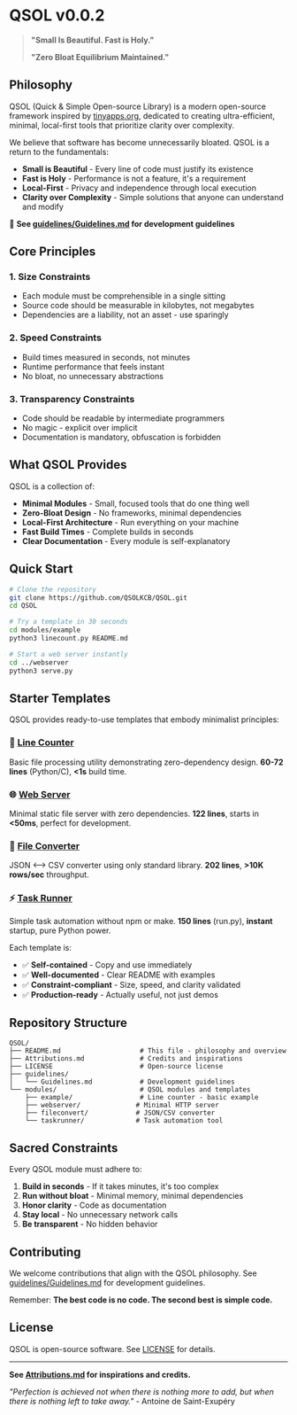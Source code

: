 # QSOL v0.0.2

> **"Small Is Beautiful. Fast is Holy."**
> 
> **"Zero Bloat Equilibrium Maintained."**

## Philosophy

QSOL (Quick & Simple Open-source Library) is a modern open-source framework inspired by [tinyapps.org](https://tinyapps.org), dedicated to creating ultra-efficient, minimal, local-first tools that prioritize clarity over complexity.

We believe that software has become unnecessarily bloated. QSOL is a return to the fundamentals:
- **Small is Beautiful** - Every line of code must justify its existence
- **Fast is Holy** - Performance is not a feature, it's a requirement
- **Local-First** - Privacy and independence through local execution
- **Clarity over Complexity** - Simple solutions that anyone can understand and modify

📖 **See [guidelines/Guidelines.md](guidelines/Guidelines.md) for development guidelines**

## Core Principles

### 1. **Size Constraints**
- Each module must be comprehensible in a single sitting
- Source code should be measurable in kilobytes, not megabytes
- Dependencies are a liability, not an asset - use sparingly

### 2. **Speed Constraints**
- Build times measured in seconds, not minutes
- Runtime performance that feels instant
- No bloat, no unnecessary abstractions

### 3. **Transparency Constraints**
- Code should be readable by intermediate programmers
- No magic - explicit over implicit
- Documentation is mandatory, obfuscation is forbidden

## What QSOL Provides

QSOL is a collection of:
- **Minimal Modules** - Small, focused tools that do one thing well
- **Zero-Bloat Design** - No frameworks, minimal dependencies
- **Local-First Architecture** - Run everything on your machine
- **Fast Build Times** - Complete builds in seconds
- **Clear Documentation** - Every module is self-explanatory

## Quick Start

```bash
# Clone the repository
git clone https://github.com/QSOLKCB/QSOL.git
cd QSOL

# Try a template in 30 seconds
cd modules/example
python3 linecount.py README.md

# Start a web server instantly
cd ../webserver
python3 serve.py
```



## Starter Templates

QSOL provides ready-to-use templates that embody minimalist principles:

### 🧮 [Line Counter](modules/example/) 
Basic file processing utility demonstrating zero-dependency design. **60-72 lines** (Python/C), **<1s** build time.

### 🌐 [Web Server](modules/webserver/)
Minimal static file server with zero dependencies. **122 lines**, starts in **<50ms**, perfect for development.

### 🔄 [File Converter](modules/fileconvert/)
JSON ⟷ CSV converter using only standard library. **202 lines**, **>10K rows/sec** throughput.

### ⚡ [Task Runner](modules/taskrunner/)
Simple task automation without npm or make. **150 lines** (run.py), **instant** startup, pure Python power.

Each template is:
- ✅ **Self-contained** - Copy and use immediately
- ✅ **Well-documented** - Clear README with examples
- ✅ **Constraint-compliant** - Size, speed, and clarity validated
- ✅ **Production-ready** - Actually useful, not just demos

## Repository Structure

```
QSOL/
├── README.md                    # This file - philosophy and overview
├── Attributions.md              # Credits and inspirations
├── LICENSE                      # Open-source license
├── guidelines/
│   └── Guidelines.md            # Development guidelines
└── modules/                     # QSOL modules and templates
    ├── example/                 # Line counter - basic example
    ├── webserver/              # Minimal HTTP server
    ├── fileconvert/            # JSON/CSV converter
    └── taskrunner/             # Task automation tool
```

## Sacred Constraints

Every QSOL module must adhere to:

1. **Build in seconds** - If it takes minutes, it's too complex
2. **Run without bloat** - Minimal memory, minimal dependencies
3. **Honor clarity** - Code as documentation
4. **Stay local** - No unnecessary network calls
5. **Be transparent** - No hidden behavior

## Contributing

We welcome contributions that align with the QSOL philosophy. See [guidelines/Guidelines.md](guidelines/Guidelines.md) for development guidelines.

Remember: **The best code is no code. The second best is simple code.**

## License

QSOL is open-source software. See [LICENSE](LICENSE) for details.

---

**See [Attributions.md](Attributions.md) for inspirations and credits.**

*"Perfection is achieved not when there is nothing more to add, but when there is nothing left to take away."* - Antoine de Saint-Exupéry
